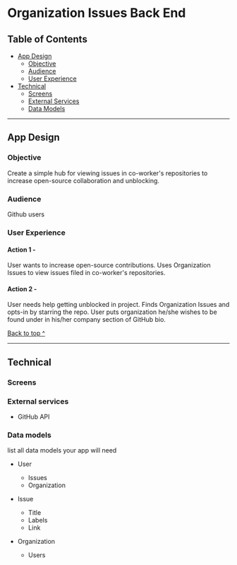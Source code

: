 # Organization Issues Back End

## Table of Contents
  * [App Design](#app-design)
    * [Objective](#objective)
    * [Audience](#audience)
    * [User Experience](#user-experience)
  * [Technical](#technical)
    * [Screens](#Screens)
    * [External Services](#external-services)
    * [Data Models](#external-services)
    


---
## App Design

### Objective

Create a simple hub for viewing issues in co-worker's repositories to increase
open-source collaboration and unblocking.

### Audience
Github users


### User Experience

#### Action 1 -   
User wants to increase open-source contributions. Uses Organization Issues to view issues filed in co-worker's repositories.


#### Action 2 -
User needs help getting unblocked in project.  Finds Organization Issues and opts-in by starring the repo. User puts organization he/she wishes to be found under in his/her company section of GitHub bio.

[Back to top ^](#)

---

## Technical


### Screens



### External services
* GitHub API





### Data models

list all data models your app will need
* User
    * Issues
    * Organization


* Issue
    * Title
    * Labels
    * Link


* Organization
    * Users
